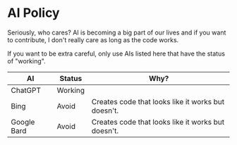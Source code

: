 # AI Policy
Seriously, who cares? AI is becoming a big part of our lives and if you want to contribute, I don't really care as long as the code works. 

If you want to be extra careful, only use AIs listed here that have the status of "working".

AI | Status | Why?
---|--------|-----
ChatGPT | Working
Bing | Avoid | Creates code that looks like it works but doesn't.
Google Bard | Avoid | Creates code that looks like it works but doesn't.